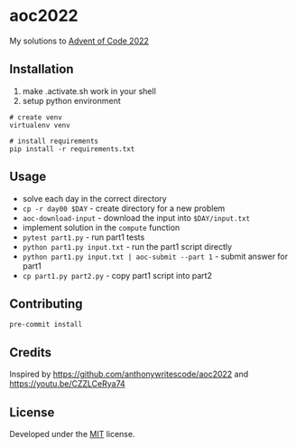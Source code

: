 # aoc2022

My solutions to [Advent of Code 2022](https://adventofcode.com/2022)

## Installation

1. make .activate.sh work in your shell
2. setup python environment

```shell
# create venv
virtualenv venv

# install requirements
pip install -r requirements.txt
```

## Usage

- solve each day in the correct directory
- `cp -r day00 $DAY` - create directory for a new problem
- `aoc-download-input` - download the input into `$DAY/input.txt`
- implement solution in the `compute` function
- `pytest part1.py` - run part1 tests
- `python part1.py input.txt` - run the part1 script directly
- `python part1.py input.txt | aoc-submit --part 1` - submit answer for part1
- `cp part1.py part2.py` - copy part1 script into part2

## Contributing

```shell
pre-commit install
```

## Credits

Inspired by https://github.com/anthonywritescode/aoc2022 and https://youtu.be/CZZLCeRya74

## License

Developed under the [MIT](https://github.com/kucera-lukas/aoc2022/blob/master/LICENSE) license.
